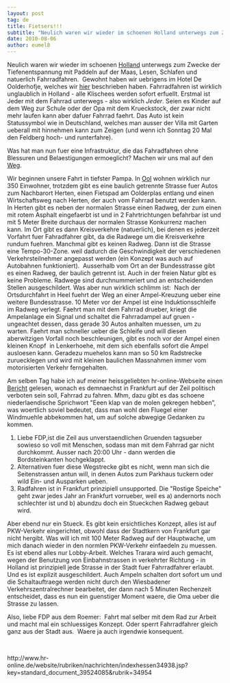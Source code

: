 ```yaml
---
layout: post
tag: de
title: Fietsers!!!
subtitle: "Neulich waren wir wieder im schoenen Holland unterwegs zum Zwecke der Tiefenentspannung mit Paddeln auf der Maas, Lesen, Schlafen und natuerlich Fahrradfahren.  Gewohnt haben wir uebrigens im Hotel De Oolderhofje, welches wir hier beschrieben haben.&hellip;"
date: 2010-08-06
author: eumel8
---
```


<p>Neulich waren wir wieder im schoenen <a href="http://www.vvv-middenlimburg.nl/" target="_blank">Holland</a> unterwegs zum Zwecke der Tiefenentspannung mit Paddeln auf der Maas, Lesen, Schlafen und natuerlich Fahrradfahren.  Gewohnt haben wir uebrigens im Hotel De Oolderhofje, welches wir <a href="http://reisen.ciao.de/Hotel_de_Oolderhofjes_Roermond__Test_8643844" target="_blank">hier</a> beschrieben haben. Fahrradfahren ist wirklich unglaublich in Holland - alle Klischees werden sofort erfuellt. Erstmal ist Jeder mit dem Fahrrad unterwegs - also wirklich <em>Jeder</em>. Seien es Kinder auf dem Weg zur Schule oder der Opa mit dem Krueckstock, der zwar nicht mehr laufen kann aber dafuer Fahrrad faehrt. Das Auto ist kein Statussymbol wie in Deutschland, welches man ausser der Villa mit Garten ueberall mit hinnehmen kann zum Zeigen (und wenn ich Sonntag 20 Mal den Feldberg hoch- und runterfahre).</p>
<p>Was hat man nun fuer eine Infrastruktur, die das Fahradfahren ohne Blessuren und Belaestigungen ermoeglicht? Machen wir uns mal auf den <a href="http://www.jumbofietsroutes.nl/privatedata/docupload/3473/DOC/308/Doc.pdf" target="_blank">Weg</a>.</p>
<p>Wir beginnen unsere Fahrt in tiefster Pampa. In <a href="http://nl.wikipedia.org/wiki/Ool" target="_blank">Ool</a> wohnen wirklich nur 350 Einwohner, trotzdem gibt es eine baulich getrennte Strasse fuer Autos zum Nachbarort Herten, einen Fietspad am Oolderplas entlang und einen Wirtschaftsweg nach Herten, der auch vom Fahrrad benutzt werden kann. In Herten gibt es neben der normalen Strasse einen Radweg, der zum einen mit rotem Asphalt eingefaerbt ist und in 2 Fahrtrichtungen befahrbar ist und mit 5 Meter Breite durchaus der normalen Strasse Konkurrenz machen kann. Im Ort gibt es dann Kreisverkehre (natuerlich), bei denen es jederzeit Vorfahrt fuer Fahradfahrer gibt, da die Radwege um die Kreisverkehre rundum fuehren. Manchmal gibt es keinen Radweg. Dann ist die Strasse eine Tempo-30-Zone. weil dadurch die Geschwindigkeit der verschiedenen Verkehrsteilnehmer angepasst werden (ein Konzept was auch auf Autobahnen funktioniert).  Ausserhalb vom Ort an der Bundesstrasse gibt es einen Radweg, der baulich getrennt ist. Auch in der freien Natur gibt es keine Probleme. Radwege sind durchnummeriert und an entscheidenden Stellen ausgeschildert. Was aber nun wirklich schlimm ist:  Nach der Ortsdurchfahrt in Heel fuehrt der Weg an einer Ampel-Kreuzung ueber eine weitere Bundesstrasse. 10 Meter vor der Ampel ist eine Induktionsschleife im Radweg verlegt. Faehrt man mit dem Fahrrad drueber, kriegt die Ampelanlage ein Signal und schaltet die Fahrradampel auf gruen - ungeachtet dessen, dass gerade 30 Autos anhalten muessen, um zu warten. Faehrt man schneller ueber die Schleife und will diesen aberwitzigen Vorfall noch beschleunigen, gibt es noch vor der Ampel einen kleinen Knopf  in Lenkerhoehe, mit dem sich ebenfalls sofort die Ampel ausloesen kann. Geradezu muehelos kann man so 50 km Radstrecke zuruecklegen und wird mit kleinen baulichen Massnahmen immer vom motorisierten Verkehr ferngehalten.</p>
<p>Am selben Tag habe ich auf meiner heissgeliebten hr-online-Webseite einen <a href="http://www.hr-online.de/website/rubriken/nachrichten/indexhessen34938.jsp?key=standard_document_39524085&amp;rubrik=34954" target="_blank">Bericht</a> gelesen, wonach es demnaechst in Frankfurt auf der Zeil politisch verboten sein soll, Fahrrad zu fahren. Mhm, dazu gibt es das schoene niederlaendische Sprichwort "Eeen klap van de molen gekregen hebben", was woertlich soviel bedeutet, dass man wohl den Fluegel einer Windmuehle abbekommen hat, um auf solche abwegige Gedanken zu kommen.</p>
<ol>
<li>Liebe FDP,ist die Zeil aus unverstaendlichen Gruenden tagsueber sowieso so voll mit Menschen, sodass man mit dem Fahrrad gar nicht durchkommt. Ausser nach 20:00 Uhr - dann werden die Bordsteinkanten hochgeklappt.</li>
<li>Alternativen fuer diese Wegstrecke gibt es nicht, wenn man sich die Seitenstrassen antun will, in denen Autos zum Parkhaus tuckern oder wild Ein- und Ausparken ueben.</li>
<li>Radfahren ist in Frankfurt prinzipiell unsupported. Die "Rostige Speiche" geht zwar jedes Jahr an Frankfurt vorrueber, weil es a) andernorts noch schlechter ist und b) abundzu doch ein Stueckchen Radweg gebaut wird. </li>
</ol>
<p>Aber ebend nur ein Stueck. Es gibt kein ersichtliches Konzept, alles ist auf  PKW-Verkehr eingerichtet, obwohl dass der Stadtkern von Frankfurt gar nicht hergibt. Was will ich mit 100 Meter Radweg auf der Hauptwache, um mich danach wieder in den normlen PKW-Verkehr einfaedeln zu muessen. Es ist ebend alles nur Lobby-Arbeit. Welches Trarara wird auch gemacht, wegen der Benutzung von Einbahnstrassen in verkehrter Richtung - in Holland ist prinzipiell jede Strasse in der Stadt fuer Fahrradfahrer erlaubt. Und es ist explizit ausgeschildert. Auch Ampeln schalten dort sofort um und die Schaltauftraege werden nicht durch den Wiesbadener Verkehrszentralrechner bearbeitet, der dann nach 5 Minuten Rechenzeit entscheidet, dass es nun ein guenstiger Moment waere, die Oma ueber die Strasse zu lassen.</p>
<p>Also, liebe FDP aus dem Roemer:  Fahrt mal selber mit dem Rad zur Arbeit und macht mal ein schluessiges Konzept. Oder sperrt Fahrradfahrer gleich ganz aus der Stadt aus.  Waere ja auch irgendwie konsequent.</p>
<p> </p>
<p>http://www.hr-online.de/website/rubriken/nachrichten/indexhessen34938.jsp?key=standard_document_39524085&amp;rubrik=34954</p>
